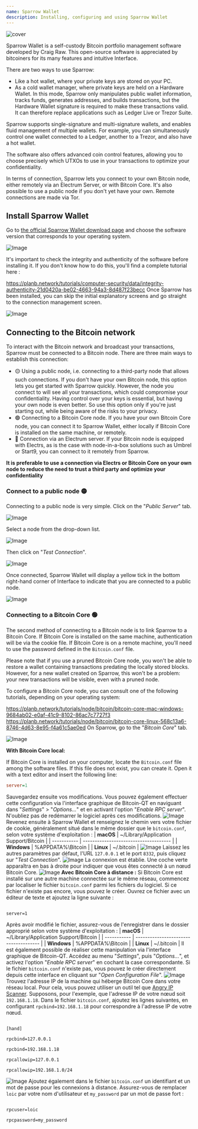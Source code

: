 ```yaml
---
name: Sparrow Wallet
description: Installing, configuring and using Sparrow Wallet
---
```

![cover](assets/cover.webp)

Sparrow Wallet is a self-custody Bitcoin portfolio management software developed by Craig Raw. This open-source software is appreciated by bitcoiners for its many features and intuitive Interface.

There are two ways to use Sparrow:


- Like a hot wallet, where your private keys are stored on your PC.
- As a cold wallet manager, where private keys are held on a Hardware Wallet. In this mode, Sparrow only manipulates public wallet information, tracks funds, generates addresses, and builds transactions, but the Hardware Wallet signature is required to make these transactions valid. It can therefore replace applications such as Ledger Live or Trezor Suite.

Sparrow supports single-signature and multi-signature wallets, and enables fluid management of multiple wallets. For example, you can simultaneously control one wallet connected to a Ledger, another to a Trezor, and also have a hot wallet.

The software also offers advanced coin control features, allowing you to choose precisely which UTXOs to use in your transactions to optimize your confidentiality.

In terms of connection, Sparrow lets you connect to your own Bitcoin node, either remotely via an Electrum Server, or with Bitcoin Core. It's also possible to use a public node if you don't yet have your own. Remote connections are made via Tor.

## Install Sparrow Wallet

Go to [the official Sparrow Wallet download page](https://sparrowwallet.com/download/) and choose the software version that corresponds to your operating system.

![Image](assets/fr/01.webp)

It's important to check the integrity and authenticity of the software before installing it. If you don't know how to do this, you'll find a complete tutorial here :

https://planb.network/tutorials/computer-security/data/integrity-authenticity-21d0420a-be02-4663-94a3-8d487f23becc
Once Sparrow has been installed, you can skip the initial explanatory screens and go straight to the connection management screen.

![Image](assets/fr/02.webp)

## Connecting to the Bitcoin network

To interact with the Bitcoin network and broadcast your transactions, Sparrow must be connected to a Bitcoin node. There are three main ways to establish this connection:


- 🟡 Using a public node, i.e. connecting to a third-party node that allows such connections. If you don't have your own Bitcoin node, this option lets you get started with Sparrow quickly. However, the node you connect to will see all your transactions, which could compromise your confidentiality. Having control over your keys is essential, but having your own node is even better. So use this option only if you're just starting out, while being aware of the risks to your privacy.
- 🟢 Connecting to a Bitcoin Core node. If you have your own Bitcoin Core node, you can connect it to Sparrow Wallet, either locally if Bitcoin Core is installed on the same machine, or remotely.
- 🔵 Connection via an Electrum server. If your Bitcoin node is equipped with Electrs, as is the case with node-in-a-box solutions such as Umbrel or Start9, you can connect to it remotely from Sparrow.

**It is preferable to use a connection via Electrs or Bitcoin Core on your own node to reduce the need to trust a third party and optimize your confidentiality**

### Connect to a public node 🟡

Connecting to a public node is very simple. Click on the "*Public Server*" tab.

![Image](assets/fr/03.webp)

Select a node from the drop-down list.

![Image](assets/fr/04.webp)

Then click on "*Test Connection*".

![Image](assets/fr/05.webp)

Once connected, Sparrow Wallet will display a yellow tick in the bottom right-hand corner of Interface to indicate that you are connected to a public node.

![Image](assets/fr/06.webp)

### Connecting to a Bitcoin Core 🟢

The second method of connecting to a Bitcoin node is to link Sparrow to a Bitcoin Core. If Bitcoin Core is installed on the same machine, authentication will be via the cookie file. If Bitcoin Core is on a remote machine, you'll need to use the password defined in the `Bitcoin.conf` file.

Please note that if you use a pruned Bitcoin Core node, you won't be able to restore a wallet containing transactions predating the locally stored blocks. However, for a new wallet created on Sparrow, this won't be a problem: your new transactions will be visible, even with a pruned node.

To configure a Bitcoin Core node, you can consult one of the following tutorials, depending on your operating system:

https://planb.network/tutorials/node/bitcoin/bitcoin-core-mac-windows-9684ab02-e0af-41c9-8102-86ac7c7727f3
https://planb.network/tutorials/node/bitcoin/bitcoin-core-linux-568c13a6-8746-4d63-8e95-f4a61c5ae0ed
On Sparrow, go to the "*Bitcoin Core*" tab.

![Image](assets/fr/07.webp)

**With Bitcoin Core local:**

If Bitcoin Core is installed on your computer, locate the `Bitcoin.conf` file among the software files. If this file does not exist, you can create it. Open it with a text editor and insert the following line:

```ini
server=1
````
Sauvegardez ensuite vos modifications.
Vous pouvez également effectuer cette configuration via l'interface graphique de Bitcoin-QT en naviguant dans "*Settings*" > "*Options...*" et en activant l'option "*Enable RPC server*".
N'oubliez pas de redémarrer le logiciel après ces modifications.
![Image](assets/fr/08.webp)
Revenez ensuite à Sparrow Wallet et renseignez le chemin vers votre fichier de cookie, généralement situé dans le même dossier que le `bitcoin.conf`, selon votre système d'exploitation :
| **macOS**   | ~/Library/Application Support/Bitcoin |
| ----------- | ------------------------------------- |
| **Windows** | %APPDATA%\Bitcoin                     |
| **Linux**   | ~/.bitcoin                            |
![Image](assets/fr/09.webp)
Laissez les autres paramètres par défaut, l'URL `127.0.0.1` et le port `8332`, puis cliquez sur "*Test Connection*".
![Image](assets/fr/10.webp)
La connexion est établie. Une coche verte apparaîtra en bas à droite pour indiquer que vous êtes connecté à un nœud Bitcoin Core.
![Image](assets/fr/11.webp)
**Avec Bitcoin Core à distance :**
Si Bitcoin Core est installé sur une autre machine connectée sur le même réseau, commencez par localiser le fichier `bitcoin.conf` parmi les fichiers du logiciel. Si ce fichier n'existe pas encore, vous pouvez le créer. Ouvrez ce fichier avec un éditeur de texte et ajoutez la ligne suivante :
```

server=1

```
Après avoir modifié le fichier, assurez-vous de l'enregistrer dans le dossier approprié selon votre système d'exploitation :
| **macOS**   | ~/Library/Application Support/Bitcoin |
| ----------- | ------------------------------------- |
| **Windows** | %APPDATA%\Bitcoin                     |
| **Linux**   | ~/.bitcoin                            |
Il est également possible de réaliser cette manipulation via l'interface graphique de Bitcoin-QT. Accédez au menu "*Settings*", puis "*Options...*", et activez l'option "*Enable RPC server*" en cochant la case correspondante. Si le fichier `bitcoin.conf` n'existe pas, vous pouvez le créer directement depuis cette interface en cliquant sur "*Open Configuration File*".
![Image](assets/fr/12.webp)
Trouvez l'adresse IP de la machine qui héberge Bitcoin Core dans votre réseau local. Pour cela, vous pouvez utiliser un outil tel que [Angry IP Scanner](https://angryip.org/). Supposons, pour l'exemple, que l'adresse IP de votre nœud soit `192.168.1.18`.
Dans le fichier `bitcoin.conf`, ajoutez les lignes suivantes, en configurant `rpcbind=192.168.1.18` pour correspondre à l'adresse IP de votre nœud.
```

[hand]

rpcbind=127.0.0.1

rpcbind=192.168.1.18

rpcallowip=127.0.0.1

rpcallowip=192.168.1.0/24

```
![Image](assets/fr/13.webp)
Ajoutez également dans le fichier `bitcoin.conf` un identifiant et un mot de passe pour les connexions à distance. Assurez-vous de remplacer `loic` par votre nom d'utilisateur et `my_password` par un mot de passe fort :
```

rpcuser=loic

rpcpassword=my_password

```